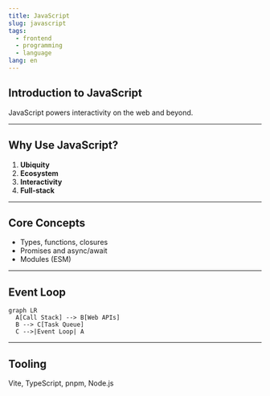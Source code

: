```yaml
---
title: JavaScript
slug: javascript
tags:
  - frontend
  - programming
  - language
lang: en
---
```


## Introduction to JavaScript

JavaScript powers interactivity on the web and beyond.

---

## Why Use JavaScript?

1. **Ubiquity**
2. **Ecosystem**
3. **Interactivity**
4. **Full‑stack**

---

## Core Concepts

- Types, functions, closures
- Promises and async/await
- Modules (ESM)

---

## Event Loop

```mermaid
graph LR
  A[Call Stack] --> B[Web APIs]
  B --> C[Task Queue]
  C -->|Event Loop| A
```

---

## Tooling

Vite, TypeScript, pnpm, Node.js 
